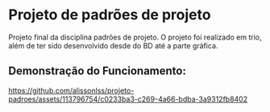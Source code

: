 # Projeto de padrões de projeto 
Projeto final da disciplina padrões de projeto. O projeto foi realizado em trio, além de ter sido desenvolvido desde do BD até a parte gráfica.

## Demonstração do Funcionamento:
https://github.com/alissonlss/projeto-padroes/assets/113796754/c0233ba3-c269-4a66-bdba-3a9312fb8402
